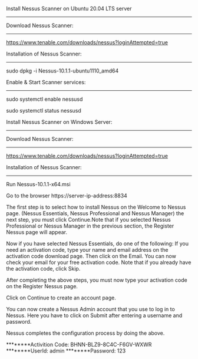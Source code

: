 Install Nessus Scanner on Ubuntu 20.04 LTS server
********************************************************************************
Download Nessus Scanner: 
************************
https://www.tenable.com/downloads/nessus?loginAttempted=true 

Installation of Nessus Scanner:
******************************
sudo dpkg -i Nessus-10.1.1-ubuntu1110_amd64

Enable & Start Scanner services:
*******************************
sudo systemctl enable nessusd

sudo systemctl status nessusd


Install Nessus Scanner on Windows Server:
****************************************************************
Download Nessus Scanner: 
************************
https://www.tenable.com/downloads/nessus?loginAttempted=true 

Installation of Nessus Scanner:
******************************
Run Nessus-10.1.1-x64.msi


Go to the browser
https://server-ip-address:8834

The first step is to select how to install Nessus on the Welcome to Nessus page. (Nessus Essentials, Nessus Professional and Nessus Manager)
the next step, you must click Continue.Note that if you selected Nessus Professional or Nessus Manager in the previous section, the Register Nessus page will appear.
 
Now if you have selected Nessus Essentials, do one of the following:
If you need an activation code, type your name and email address on the activation code download page. Then click on the Email. You can now check your email for your free activation code.
Note that if you already have the activation code, click Skip. 

After completing the above steps, you must now type your activation code on the Register Nessus page.

Click on Continue to create an account page.

You can now create a Nessus Admin account that you use to log in to Nessus. Here you have to click on Submit after entering a username and password.

Nessus completes the configuration process by doing the above.

********Activition Code: BHNN-BLZ9-8C4C-F6GV-WXWR
********UserId: admin
********Password: 123
